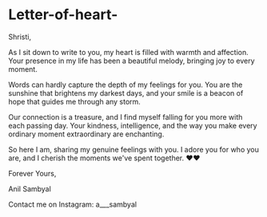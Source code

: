 # Letter-of-heart-
<!DOCTYPE html>
<html lang="en">
<head>
    <meta charset="UTF-8">
    <meta name="viewport" content="width=device-width, initial-scale=1.0">Shristi,</h1>
        <p>As I sit down to write to you, my heart is filled with warmth and affection. Your presence in my life has been a beautiful melody, bringing joy to every moment.</p>
        <p>Words can hardly capture the depth of my feelings for you. You are the sunshine that brightens my darkest days, and your smile is a beacon of hope that guides me through any storm.</p>
        <p>Our connection is a treasure, and I find myself falling for you more with each passing day. Your kindness, intelligence, and the way you make every ordinary moment extraordinary are enchanting.</p>
        <p>So here I am, sharing my genuine feelings with you. I adore you for who you are, and I cherish the moments we've spent together. ❤️❤️</p>
        <!-- Add more love letter content or customize further as you see fit -->
    </div>
    <div id="footer">
        <p>Forever Yours,</p>
        <p>Anil Sambyal</p>
        <p>Contact me on Instagram: a___sambyal</p>
    </div>
</body>
</html>
